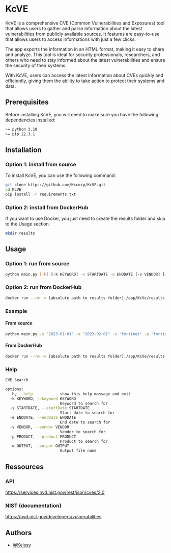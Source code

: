 # KcVE
KcVE is a comprehensive CVE (Common Vulnerabilities and Exposures) tool that allows users to gather and parse information about the latest vulnerabilities from publicly available sources. It features are easy-to-use that allows users to access informations with just a few clicks. 

The app exports the information in an HTML format, making it easy to share and analyze. This tool is ideal for security professionals, researchers, and others who need to stay informed about the latest vulnerabilities and ensure the security of their systems. 

With KcVE, users can access the latest information about CVEs quickly and efficiently, giving them the ability to take action to protect their systems and data.

## Prerequisites
Before installing KcVE, you will need to make sure you have the following dependencies installed:

```bash
>= python 3.10
>= pip 22.3.1
```
## Installation

### Option 1: install from source
To install KcVE, you can use the following command:

```bash
git clone https://github.com/Kccorp/KcVE.git
cd KcVE
pip install -r requirements.txt
```

### Option 2: install from DockerHub
If you want to use Docker, you just need to create the results folder and skip to the Usage section.

```bash
mkdir results
```

## Usage

### Option 1: run from source

```bash
python main.py [-h] [-k KEYWORD] -s STARTDATE -e ENDDATE [-v VENDOR] [-p PRODUCT] [-w OUTPUT]
```

### Option 2: run from DockerHub

```bash
docker run --rm -v [absolute path to results folder]:/app/KcVe/results -it kcbod/kcve:latest [arguments]
```

### Example

#### From source
```bash
python main.py -s "2023-01-01" -e "2023-02-01" -v "fortinet" -p "fortios" -w "fortios.html"
```

#### From DockerHub
```bash
docker run --rm -v [absolute path to results folder]:/app/KcVe/results -it kcbod/kcve:latest -s "2023-01-01" -e "2023-02-01" -v "fortinet" -p "fortios" -w "fortios.html"
```

### Help

```bash
CVE Search

options:
  -h, --help            show this help message and exit
  -k KEYWORD, --keyword KEYWORD
                        Keyword to search for
  -s STARTDATE, --startDate STARTDATE
                        Start date to search for
  -e ENDDATE, --endDate ENDDATE
                        End date to search for
  -v VENDOR, --vendor VENDOR
                        Vendor to search for
  -p PRODUCT, --product PRODUCT
                        Product to search for
  -w OUTPUT, --output OUTPUT
                        Output file name
```


## Ressources

### API

https://services.nvd.nist.gov/rest/json/cves/2.0

### NIST (documentation)

https://nvd.nist.gov/developers/vulnerabilities

## Authors

- [@Keissy](https://www.github.com/kccorp)


